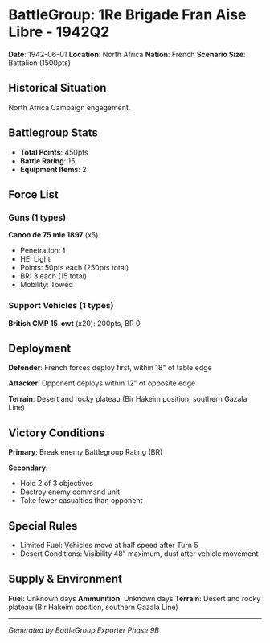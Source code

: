# BattleGroup: 1Re Brigade Fran Aise Libre - 1942Q2

**Date**: 1942-06-01
**Location**: North Africa
**Nation**: French
**Scenario Size**: Battalion (1500pts)

## Historical Situation

North Africa Campaign engagement.

## Battlegroup Stats

- **Total Points**: 450pts
- **Battle Rating**: 15
- **Equipment Items**: 2

## Force List

### Guns (1 types)

**Canon de 75 mle 1897** (x5)
- Penetration: 1
- HE: Light
- Points: 50pts each (250pts total)
- BR: 3 each (15 total)
- Mobility: Towed

### Support Vehicles (1 types)

**British CMP 15-cwt** (x20): 200pts, BR 0

## Deployment

**Defender**: French forces deploy first, within 18" of table edge

**Attacker**: Opponent deploys within 12" of opposite edge

**Terrain**: Desert and rocky plateau (Bir Hakeim position, southern Gazala Line)

## Victory Conditions

**Primary**: Break enemy Battlegroup Rating (BR)

**Secondary**:
- Hold 2 of 3 objectives
- Destroy enemy command unit
- Take fewer casualties than opponent

## Special Rules

- Limited Fuel: Vehicles move at half speed after Turn 5
- Desert Conditions: Visibility 48" maximum, dust after vehicle movement

## Supply & Environment

**Fuel**: Unknown days
**Ammunition**: Unknown days
**Terrain**: Desert and rocky plateau (Bir Hakeim position, southern Gazala Line)

---

*Generated by BattleGroup Exporter Phase 9B*
